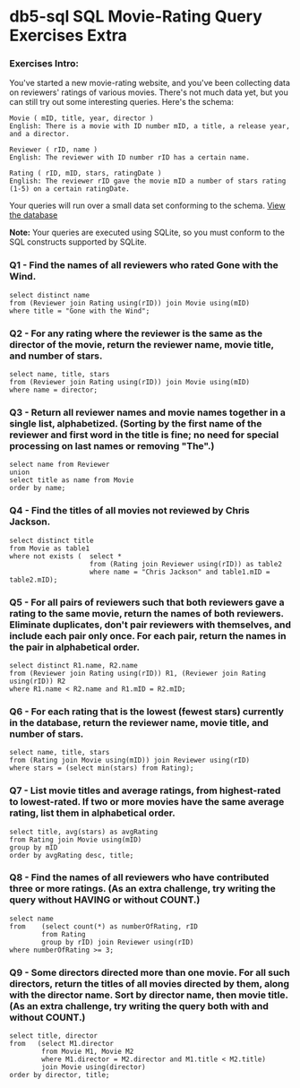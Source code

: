 # db5-sql SQL Movie-Rating Query Exercises Extra

### Exercises Intro:
You've started a new movie-rating website, and you've been collecting data on reviewers' ratings of various movies. There's not much data yet, but you can still try out some interesting queries. Here's the schema: 

	Movie ( mID, title, year, director ) 
	English: There is a movie with ID number mID, a title, a release year, and a director. 

	Reviewer ( rID, name ) 
	English: The reviewer with ID number rID has a certain name. 

	Rating ( rID, mID, stars, ratingDate ) 
	English: The reviewer rID gave the movie mID a number of stars rating (1-5) on a certain ratingDate. 

Your queries will run over a small data set conforming to the schema.
[View the database](https://lagunita.stanford.edu/c4x/DB/SQL/asset/moviedata.html)

**Note:** Your queries are executed using SQLite, so you must conform to the SQL constructs supported by SQLite.


### Q1 - Find the names of all reviewers who rated Gone with the Wind.

	select distinct name
	from (Reviewer join Rating using(rID)) join Movie using(mID)
	where title = "Gone with the Wind";

### Q2 - For any rating where the reviewer is the same as the director of the movie, return the reviewer name, movie title, and number of stars.

	select name, title, stars
	from (Reviewer join Rating using(rID)) join Movie using(mID)
	where name = director;

### Q3 - Return all reviewer names and movie names together in a single list, alphabetized. (Sorting by the first name of the reviewer and first word in the title is fine; no need for special processing on last names or removing "The".)

	select name from Reviewer
	union
	select title as name from Movie
	order by name;

### Q4 - Find the titles of all movies not reviewed by Chris Jackson.

	select distinct title
	from Movie as table1
	where not exists (	select * 
	                	from (Rating join Reviewer using(rID)) as table2
	                	where name = "Chris Jackson" and table1.mID = table2.mID);

### Q5 - For all pairs of reviewers such that both reviewers gave a rating to the same movie, return the names of both reviewers. Eliminate duplicates, don't pair reviewers with themselves, and include each pair only once. For each pair, return the names in the pair in alphabetical order.

	select distinct R1.name, R2.name
	from (Reviewer join Rating using(rID)) R1, (Reviewer join Rating using(rID)) R2
	where R1.name < R2.name and R1.mID = R2.mID;

### Q6 - For each rating that is the lowest (fewest stars) currently in the database, return the reviewer name, movie title, and number of stars.

	select name, title, stars
	from (Rating join Movie using(mID)) join Reviewer using(rID)
	where stars = (select min(stars) from Rating);

### Q7 - List movie titles and average ratings, from highest-rated to lowest-rated. If two or more movies have the same average rating, list them in alphabetical order.

	select title, avg(stars) as avgRating
	from Rating join Movie using(mID)
	group by mID
	order by avgRating desc, title;

### Q8 - Find the names of all reviewers who have contributed three or more ratings. (As an extra challenge, try writing the query without HAVING or without COUNT.)

	select name
	from    (select count(*) as numberOfRating, rID
	        from Rating
	        group by rID) join Reviewer using(rID)
	where numberOfRating >= 3;

### Q9 - Some directors directed more than one movie. For all such directors, return the titles of all movies directed by them, along with the director name. Sort by director name, then movie title. (As an extra challenge, try writing the query both with and without COUNT.)

	select title, director
	from   (select M1.director
	        from Movie M1, Movie M2
	        where M1.director = M2.director and M1.title < M2.title)
	        join Movie using(director)
	order by director, title;